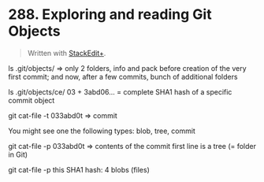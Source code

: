 # 288. Exploring and reading Git Objects


> Written with [StackEdit+](https://stackedit.net/).


ls .git/objects/ =>
only 2 folders, info and pack before creation of the very first commit;
and now, after a few commits, bunch of additional folders

ls .git/objects/ce/
03 + 3abd06... = complete SHA1 hash of a specific commit object

git cat-file -t 033abd0t => commit

You might see one the following types: blob, tree, commit

git cat-file -p 033abd0t => contents of the commit
first line is a tree (= folder in Git)

git cat-file -p this SHA1 hash: 4 blobs (files)







<!--stackedit_data:
eyJoaXN0b3J5IjpbLTE1MDAxNDk3OTYsNjg3NzgzMTgwLDgxMz
UyNDc5NSwtMTA4MTUyMjIxNiwxODYyNzcxNDUyXX0=
-->